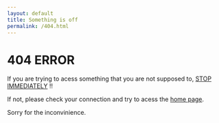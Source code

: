```yaml
---
layout: default
title: Something is off
permalink: /404.html
---
```


# 404 ERROR

 If you are trying to acess something that you are not supposed to, [STOP IMMEDIATELY](./ashamed_of_you.md) !!

 If not, please check your connection and try to acess the [home page](../index.html).

Sorry for the inconvinience.



